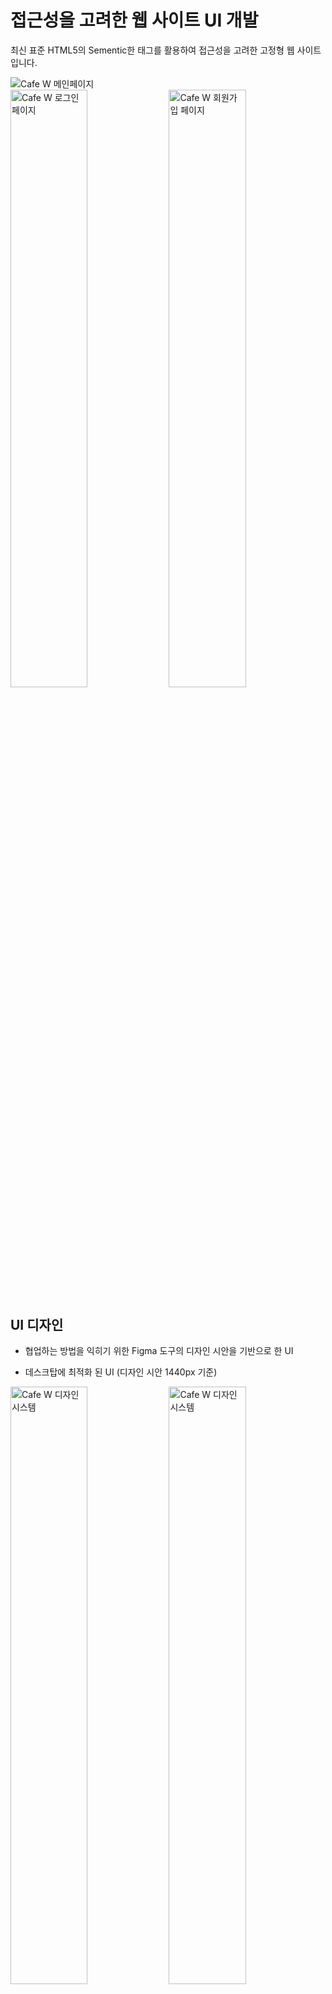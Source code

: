 # 접근성을 고려한 웹 사이트 UI 개발

최신 표준 HTML5의 Sementic한 태그를 활용하여 접근성을 고려한 고정형 웹 사이트입니다.

<img src="https://user-images.githubusercontent.com/71176945/99017572-93841e80-259b-11eb-9d4f-8a66daca916c.PNG" alt="Cafe W 메인페이지">
<div>
  <img src="https://user-images.githubusercontent.com/71176945/99017574-94b54b80-259b-11eb-955e-8911d27b4764.PNG" alt="Cafe W 로그인 페이지" width="49.5%">
  <img src="https://user-images.githubusercontent.com/71176945/99017576-954de200-259b-11eb-9337-f90e0ef9e262.PNG" alt="Cafe W 회원가입 페이지" width="49.5%">
</div>

## UI 디자인

- 협업하는 방법을 익히기 위한 Figma 도구의 디자인 시안을 기반으로 한 UI

- 데스크탑에 최적화 된 UI (디자인 시안 1440px 기준)

<div>
  <img src="https://user-images.githubusercontent.com/71176945/99018544-b0215600-259d-11eb-81ba-d5f2c1d15044.png" alt="Cafe W 디자인 시스템" width="49.5%">
  <img src="https://user-images.githubusercontent.com/71176945/99018745-2f168e80-259e-11eb-8c46-9748839ca2dd.png" alt="Cafe W 디자인 시스템" width="49.5%">
</div>

## UI 개발

- HTML&CSS 코딩에 최적화 된 Visual Studio Code 도구 활용

- 접근성을 고려한 설계(ARIA속성 및 markup의 논리적 순서)

- 의미있는 태그를 사용 (HTML5의 Sementic markup)

- 소스 버전 관리(Git)

- 팀과의 효율적인 협업(GitHub, Git flow)

### Semantic markup을 통한 index.html의 전체 구조
<img src="https://user-images.githubusercontent.com/71176945/99019641-16a77380-25a0-11eb-85a2-dafc0377dd93.PNG" alt="index.html의 전체적인 구조">

### 원활한 협업을 위한 CSS 구획별 주석처리
<img src="https://user-images.githubusercontent.com/71176945/99019645-18713700-25a0-11eb-918a-a2db3252acb3.PNG" alt="가독성을 위한 CSS 주석처리">

### pullRequest를 통한 팀과의 협업(피드백 및 답변)
<div>
  <img src="https://user-images.githubusercontent.com/71176945/99019879-b2d17a80-25a0-11eb-990e-d4bafc00b4e7.PNG" alt="pullRequest를 통한 피드백" width="49.5%">
  <img src="https://user-images.githubusercontent.com/71176945/99019902-c381f080-25a0-11eb-9c45-b2581f1f11c7.PNG" alt="pullRequest피드백에 대한 답변" width="49.5%">
</div>

## 팀 프로젝트 구성원
- 김태윤 (UI개발) [@Kimtaeyoon-developer](https://github.com/Kimtaeyoon-developer)
- 류하준 (UI개발 및 github관리) [@HaJunRyu](https://github.com/HaJunRyu)
- 장지혜 (UI개발) [@jjhstoday](https://github.com/jjhstoday)

## GitHub-pages 호스팅

### [CafeW index.html](https://hajunryu.github.io/CafeW/)
